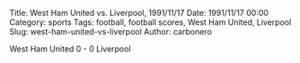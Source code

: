Title: West Ham United vs. Liverpool, 1991/11/17
Date: 1991/11/17 00:00
Category: sports
Tags: football, football scores, West Ham United, Liverpool
Slug: west-ham-united-vs-liverpool
Author: carbonero


West Ham United 0 - 0 Liverpool

